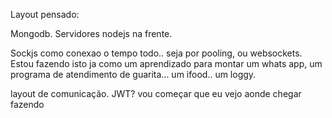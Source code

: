 Layout pensado:

Mongodb. 
Servidores nodejs na frente. 

Sockjs como conexao o tempo todo.. seja por pooling, ou websockets. 
Estou fazendo isto ja como um aprendizado para montar um whats app, 
um programa de atendimento de guarita... um ifood.. um loggy. 

layout de comunicação. JWT?
vou começar que eu vejo aonde chegar fazendo